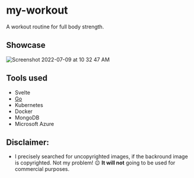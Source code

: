 # my-workout
A workout routine for full body strength. 

## Showcase
![Screenshot 2022-07-09 at 10 32 47 AM](https://user-images.githubusercontent.com/30930688/178096440-e7d5db2c-c8f0-4548-9a9d-a2885a7dfee0.png)

## Tools used
- Svelte
- <a href="https://github.com/mariospapaz/my-workout-api">Go</a>
- Kubernetes
- Docker
- MongoDB
- Microsoft Azure


## Disclaimer: 
- I precisely searched for uncopyrighted images, if the backround image is copyrighted. 
  Not my problem! 😉 __It will not__ going to be used for commercial purposes.
